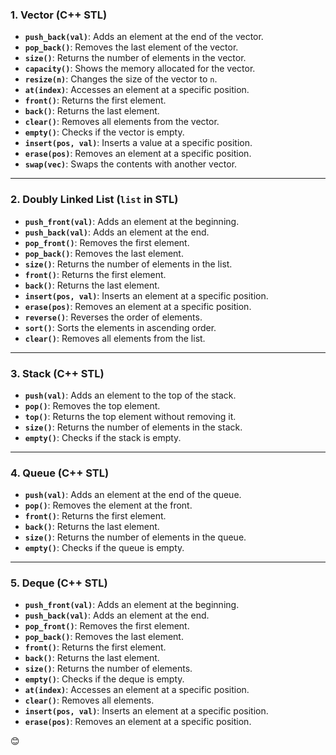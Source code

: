 ### **1. Vector (C++ STL)**  
- **`push_back(val)`**: Adds an element at the end of the vector.  
- **`pop_back()`**: Removes the last element of the vector.  
- **`size()`**: Returns the number of elements in the vector.  
- **`capacity()`**: Shows the memory allocated for the vector.  
- **`resize(n)`**: Changes the size of the vector to `n`.  
- **`at(index)`**: Accesses an element at a specific position.  
- **`front()`**: Returns the first element.  
- **`back()`**: Returns the last element.  
- **`clear()`**: Removes all elements from the vector.  
- **`empty()`**: Checks if the vector is empty.  
- **`insert(pos, val)`**: Inserts a value at a specific position.  
- **`erase(pos)`**: Removes an element at a specific position.  
- **`swap(vec)`**: Swaps the contents with another vector.  

---

### **2. Doubly Linked List (`list` in STL)**  
- **`push_front(val)`**: Adds an element at the beginning.  
- **`push_back(val)`**: Adds an element at the end.  
- **`pop_front()`**: Removes the first element.  
- **`pop_back()`**: Removes the last element.  
- **`size()`**: Returns the number of elements in the list.  
- **`front()`**: Returns the first element.  
- **`back()`**: Returns the last element.  
- **`insert(pos, val)`**: Inserts an element at a specific position.  
- **`erase(pos)`**: Removes an element at a specific position.  
- **`reverse()`**: Reverses the order of elements.  
- **`sort()`**: Sorts the elements in ascending order.  
- **`clear()`**: Removes all elements from the list.  

---

### **3. Stack (C++ STL)**  
- **`push(val)`**: Adds an element to the top of the stack.  
- **`pop()`**: Removes the top element.  
- **`top()`**: Returns the top element without removing it.  
- **`size()`**: Returns the number of elements in the stack.  
- **`empty()`**: Checks if the stack is empty.  

---

### **4. Queue (C++ STL)**  
- **`push(val)`**: Adds an element at the end of the queue.  
- **`pop()`**: Removes the element at the front.  
- **`front()`**: Returns the first element.  
- **`back()`**: Returns the last element.  
- **`size()`**: Returns the number of elements in the queue.  
- **`empty()`**: Checks if the queue is empty.  

---

### **5. Deque (C++ STL)**  
- **`push_front(val)`**: Adds an element at the beginning.  
- **`push_back(val)`**: Adds an element at the end.  
- **`pop_front()`**: Removes the first element.  
- **`pop_back()`**: Removes the last element.  
- **`front()`**: Returns the first element.  
- **`back()`**: Returns the last element.  
- **`size()`**: Returns the number of elements.  
- **`empty()`**: Checks if the deque is empty.  
- **`at(index)`**: Accesses an element at a specific position.  
- **`clear()`**: Removes all elements.  
- **`insert(pos, val)`**: Inserts an element at a specific position.  
- **`erase(pos)`**: Removes an element at a specific position.  


😊